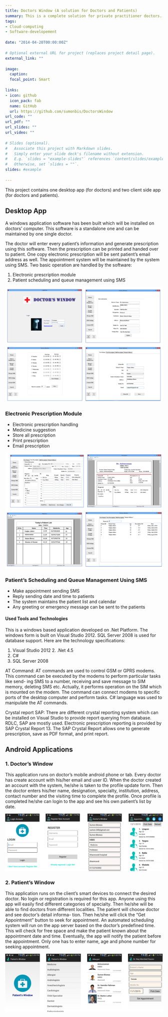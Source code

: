 ```yaml
---
title: Doctors Window (A solution for Doctors and Patients)
summary: This is a complete solution for private practitioner doctors. The doctors can manage patients appointment automatically, generate electronic prescriptions and store patients database. The patient side app helps to schedule appointment, get notification and view medical history.
tags:
- Cloud-computing
- Software-developement

date: "2014-04-20T00:00:00Z"

# Optional external URL for project (replaces project detail page).
external_link: ""

image:
  caption:
  focal_point: Smart

links:
- icon: github
  icon_pack: fab
  name: GitHub
  url: https://github.com/sumonbis/DoctorsWindow
url_code: ""
url_pdf: ""
url_slides: ""
url_video: ""

# Slides (optional).
#   Associate this project with Markdown slides.
#   Simply enter your slide deck's filename without extension.
#   E.g. `slides = "example-slides"` references `content/slides/example-slides.md`.
#   Otherwise, set `slides = ""`.
slides: #example

---
```


This project contains one desktop app (for doctors) and two client side app (for doctors and patients).

## Desktop App
A windows application software has been built which will be installed on doctors’ computer. This software is a standalone one and can be maintained by one single doctor.

The doctor will enter every patient’s information and generate prescription using this software. Then the prescription can be printed and handed over to patient. One copy electronic prescription will be sent patient’s email address as well. The appointment system will be maintained by the system using SMS. Two basic operation are handled by the software:

1. Electronic prescription module
2. Patient scheduling and queue management using SMS

![Desktop app](https://raw.githubusercontent.com/sumonbis/DoctorsWindow/master/Desktop%20App/screens/batch2.png)

### Electronic Prescription Module
- Electronic prescription handling
- Medicine suggestion
- Store all prescription
- Print prescription
- Email prescription

![Desktop app](https://raw.githubusercontent.com/sumonbis/DoctorsWindow/master/Desktop%20App/screens/batch1.png)

### Patient’s Scheduling and Queue Management Using SMS
- Make appointment sending SMS
- Reply sending date and time to patients
- The system maintains the patient list and calendar
- Any greeting or emergency message can be sent to the patients

#### Used Tools and Technologies
This is a windows based application developed on .Net Platform. The windows form is built on Visual Studio 2012. SQL Server 2008 is used for database support. Here are the technology specifications:

1. Visual Studio 2012 2. .Net 4.5
3. C#
4. SQL Server 2008

AT Command: AT commands are used to control GSM or GPRS modems. This command can be executed by the modems to perform particular tasks like send- ing SMS to a number, receiving and save message to SIM memory, deleting SMS etc. Actually, it performs operation on the SIM which is mounted on the modem. The command can connect modems to specific ports of the desktop computer and perform tasks. C# language was used to manipulate the AT commands.

Crystal report SAP: There are different crystal reporting system which can be installed on Visual Studio to provide report querying from database. RDLC, SAP are mostly used. Electronic prescription reporting is provided by SAP Crystal Report 13. The SAP Crystal Report allows one to generate prescription, save as PDF format, and print report.


## Android Applications
### 1. Doctor’s Window
This application runs on doctor’s mobile android phone or tab. Every doctor has create account with his/her email and user ID. When the doctor created an account with the system, he/she is taken to the profile update form. Then the doctor enters
his/her name, designation, specialty, institution, address, contact number and the visiting time to complete the profile. Once profile is completed he/she can login to the app and see his own patient’s list by date.

![Doctors side app](https://raw.githubusercontent.com/sumonbis/DoctorsWindow/master/Android%20App/screens/Doctor-Side%20Application.png)

### 2. Patient’s Window
This application runs on the client’s smart devices to connect the desired doctor. No login or registration is required for this app. Anyone using this app will easily find different categories of specialty. Then he/she will be able to find doctors from different localities. The patient will choose doctor and see doctor’s detail informa- tion. Then he/she will click the “Get Appointment” button to seek for appointment. An automated scheduling system will run on the app server based on the doctor’s predefined time. This will check for free space and make the patient known about the appointment date and time. Eventually, the app will notify the patient before the appointment. Only one has to enter name, age and phone number for seeking appointment.

![Patient side app](https://raw.githubusercontent.com/sumonbis/DoctorsWindow/master/Android%20App/screens/Patient-Side%20Application.png)

